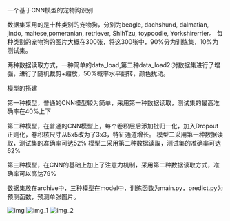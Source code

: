 一个基于CNN模型的宠物狗识别

数据集采用的是十种类别的宠物狗，分别为beagle, dachshund, dalmatian, jindo, maltese,pomeranian, retriever, ShihTzu,   toypoodle,  Yorkshirerrier。
每种类别的宠物狗的图片大概在300张，将这300张中，90%分为训练集，10%为测试集。 

两种数据读取方式，一种简单的data_load,第二种data_load2:对数据集进行了增强，进行了随机裁剪+缩放，50%概率水平翻转，颜色扰动。

模型的搭建 

第一种模型，普通的CNN模型较为简单，采用第一种数据读取，测试集的最高准确率在40%上下

第二种模型，在普通的CNN模型上，每个卷积层后添加批归一化，加入Dropout 正则化，卷积核尺寸从5x5改为了3x3，特征通道增长。
           模型二采用第一种数据读取，测试集的准确率可达52%
           模型二采用第二种数据读取，测试集的准确率可达62%

第三种模型，在CNN的基础上加上了注意力机制，采用第二种数据读取方式，准确率可以高达79%


数据集放在archive中，三种模型在model中，训练函数为main.py，predict.py为预测函数，预测单张图片。


![img](https://github.com/user-attachments/assets/5b9531cc-3abc-4da1-8a84-5c0784d660cc)
![img_1](https://github.com/user-attachments/assets/a1178690-cad3-4a60-ac2e-158f273d3e52)
![img_2](https://github.com/user-attachments/assets/7ac770d0-ce75-4c8a-a708-0b0fd5195fe6)
